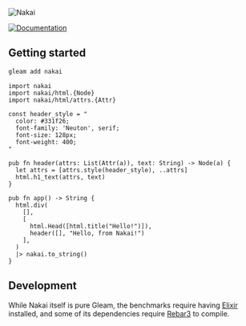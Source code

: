 ![Nakai](https://cdn.mckayla.cloud/-/2d8051c1ce2f4fbd91eaf07df5661e25/Nakai-Banner.svg)

[![Documentation](https://img.shields.io/badge/hex-docs-ffaff3)](https://hexdocs.pm/nakai/)

## Getting started

```sh
gleam add nakai
```

```gleam
import nakai
import nakai/html.{Node}
import nakai/html/attrs.{Attr}

const header_style = "
  color: #331f26;
  font-family: 'Neuton', serif;
  font-size: 128px;
  font-weight: 400;
"

pub fn header(attrs: List(Attr(a)), text: String) -> Node(a) {
  let attrs = [attrs.style(header_style), ..attrs]
  html.h1_text(attrs, text)
}

pub fn app() -> String {
  html.div(
    [],
    [
      html.Head([html.title("Hello!")]),
      header([], "Hello, from Nakai!")
    ],
  )
  |> nakai.to_string()
}
```

## Development

While Nakai itself is pure Gleam, the benchmarks require having [Elixir] installed,
and some of its dependencies require [Rebar3] to compile.

[elixir]: https://elixir-lang.org/
[rebar3]: https://rebar3.org/
